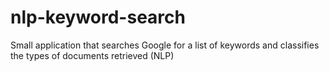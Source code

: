 # nlp-keyword-search
Small application that searches Google for a list of keywords and classifies the types of documents retrieved (NLP)
